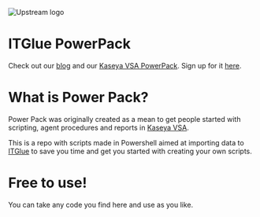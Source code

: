 ![Upstream logo](https://upstreamsoftware-my.sharepoint.com/:i:/g/personal/support_upstream_se/EXNojrNuSg5Du5x9WpOPeb4BFIZ0RBeFZITrosrZkp0H_w?e=jmdHpX)  
  
# ITGlue PowerPack  
Check out our [blog](https://upstream.se/blogg/) and our [Kaseya VSA PowerPack](https://upstream.se/blogg/upstream-power-pack/). Sign up for it [here](http://go.upstream.se/guide-eng-power-pack).

# What is Power Pack?
Power Pack was originally created as a mean to get people started with scripting, agent procedures and reports in [Kaseya VSA](https://www.kaseya.com/products/vsa).  
  
This is a repo with scripts made in Powershell aimed at importing data to [ITGlue](https://itglue.com/) to save you time and get you started with creating your own scripts.

# Free to use!
You can take any code you find here and use as you like.